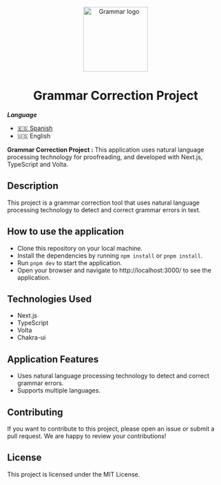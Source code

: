 <p align="center">
  <a href="#" rel="noopener" target="_blank"><img width="150" src="https://i.postimg.cc/jdX78rWg/grammar-correction.png" alt="Grammar logo"></a>
</p>

<h1 align="center">Grammar Correction Project</h1>

**_Language_**

- [🇪🇸 Spanish](./README.es.md)
- 🇺🇸 English

**Grammar Correction Project :** This application uses natural language processing technology for proofreading, and developed with Next.js, TypeScript and Volta.

## Description

This project is a grammar correction tool that uses natural language processing technology to detect and correct grammar errors in text.

## How to use the application

- Clone this repository on your local machine.
- Install the dependencies by running `npm install` or `pnpm install`.
- Run `pnpm dev` to start the application.
- Open your browser and navigate to http://localhost:3000/ to see the application.

## Technologies Used

- Next.js
- TypeScript
- Volta
- Chakra-ui

## Application Features

- Uses natural language processing technology to detect and correct grammar errors.
- Supports multiple languages.

## Contributing

If you want to contribute to this project, please open an issue or submit a pull request. We are happy to review your contributions!

## License

This project is licensed under the MIT License.
